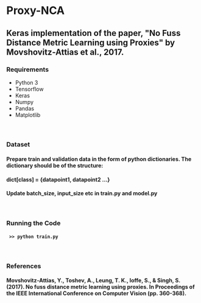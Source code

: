 # Proxy-NCA
## Keras implementation of the paper, "No Fuss Distance Metric Learning using Proxies" by Movshovitz-Attias et al., 2017.

### Requirements
* Python 3
* Tensorflow
* Keras
* Numpy
* Pandas
* Matplotlib
#### </br>

### Dataset
#### Prepare train and validation data in the form of python dictionaries. The dictionary should be of the structure:
#### dict[class] = {datapoint1, datapoint2 ...}
####
#### Update batch_size, input_size etc in train.py and model.py
#### </br>

### Running the Code

#### ``` >> python train.py```
#### </br>

### References
#### Movshovitz-Attias, Y., Toshev, A., Leung, T. K., Ioffe, S., & Singh, S. (2017). No fuss distance metric learning using proxies. In Proceedings of the IEEE International Conference on Computer Vision (pp. 360-368).
